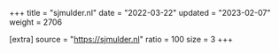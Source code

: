 +++
title = "sjmulder.nl"
date = "2022-03-22"
updated = "2023-02-07"
weight = 2706

[extra]
source = "https://sjmulder.nl"
ratio = 100
size = 3
+++
